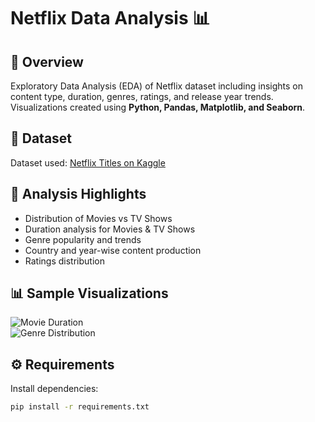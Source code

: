 # Netflix Data Analysis 📊

## 📌 Overview
Exploratory Data Analysis (EDA) of Netflix dataset including insights on content type, duration, genres, ratings, and release year trends.  
Visualizations created using **Python, Pandas, Matplotlib, and Seaborn**.

## 📂 Dataset
Dataset used: [Netflix Titles on Kaggle](https://www.kaggle.com/datasets/shivamb/netflix-shows)

## 🔎 Analysis Highlights
- Distribution of Movies vs TV Shows
- Duration analysis for Movies & TV Shows
- Genre popularity and trends
- Country and year-wise content production
- Ratings distribution

## 📊 Sample Visualizations
![Movie Duration](images/movie_duration.png)  
![Genre Distribution](images/genre_distribution.png)

## ⚙️ Requirements
Install dependencies:
```bash
pip install -r requirements.txt

